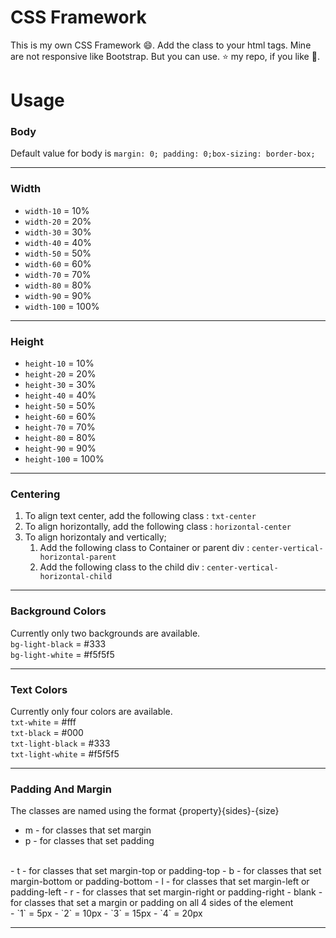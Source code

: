 # CSS Framework

This is my own CSS Framework :smile:. Add the class to your html tags. Mine are not responsive like Bootstrap. But you can use. :star: my repo, if you like :hugs:.

# Usage
### Body
Default value for body is `margin: 0; padding: 0;box-sizing: border-box;`
<hr>

### Width
- `width-10` = 10%<br>
- `width-20` = 20%<br>
- `width-30` = 30%<br>
- `width-40` = 40%<br>
- `width-50` = 50%<br>
- `width-60` = 60%<br>
- `width-70` = 70%<br>
- `width-80` = 80%<br>
- `width-90` = 90%<br>
- `width-100` = 100%
<hr>

### Height
- `height-10` = 10%<br>
- `height-20` = 20%<br>
- `height-30` = 30%<br>
- `height-40` = 40%<br>
- `height-50` = 50%<br>
- `height-60` = 60%<br>
- `height-70` = 70%<br>
- `height-80` = 80%<br>
- `height-90` = 90%<br>
- `height-100` = 100%
<hr>

### Centering
1. To align text center, add the following class : `txt-center`
2. To align horizontally, add the following class : `horizontal-center`
3. To align horizontaly and vertically;
    1. Add the following class to Container or parent div : `center-vertical-horizontal-parent`
    2. Add the following class to the child div : `center-vertical-horizontal-child`
<hr>

### Background Colors
Currently only two backgrounds are available.<br>
`bg-light-black` = #333<br>
`bg-light-white` = #f5f5f5<br>
<hr>

### Text Colors
Currently only four colors are available.<br>
`txt-white` = #fff<br>
`txt-black` = #000<br>
`txt-light-black` = #333<br>
`txt-light-white` = #f5f5f5<br>
<hr>

### Padding And Margin
The classes are named using the format {property}{sides}-{size}
- m - for classes that set margin
- p - for classes that set padding
<br>
- t - for classes that set margin-top or padding-top
- b - for classes that set margin-bottom or padding-bottom
- l - for classes that set margin-left or padding-left
- r - for classes that set margin-right or padding-right
- blank - for classes that set a margin or padding on all 4 sides of the element
<br>
- `1` = 5px
- `2` = 10px
- `3` = 15px
- `4` = 20px
<hr>
